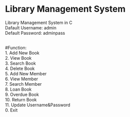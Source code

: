 # Library Management System
 Library Management System in C
<br>Dafault Username: admin
<br>Default Password: adminpass


<br>#Function:
<br> 1. Add New Book
<br> 2. View Book
<br> 3. Search Book
<br> 4. Delete Book
<br> 5. Add New Member
<br> 6. View Member
<br> 7. Search Member
<br> 8. Loan Book
<br> 9. Overdue Book
<br> 10. Return Book
<br> 11. Update Username&Password 
<br> 0. Exit
